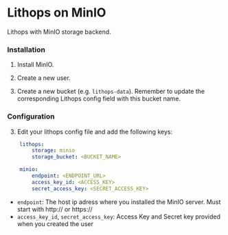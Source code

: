 # Lithops on MinIO

Lithops with MinIO storage backend.


### Installation

1. Install MinIO.

2. Create a new user.

3. Create a new bucket (e.g. `lithops-data`). Remember to update the corresponding Lithops config field with this bucket name.

### Configuration

3. Edit your lithops config file and add the following keys:

```yaml
    lithops:
        storage: minio
        storage_bucket: <BUCKET_NAME>

    minio:
        endpoint: <ENDPOINT_URL>
        access_key_id: <ACCESS_KEY>
        secret_access_key: <SECRET_ACCESS_KEY>
```

- `endpoint`: The host ip adress where you installed the MinIO server. Must start with http:// or https://
- `access_key_id`, `secret_access_key`: Access Key and Secret key provided when you created the user
 
